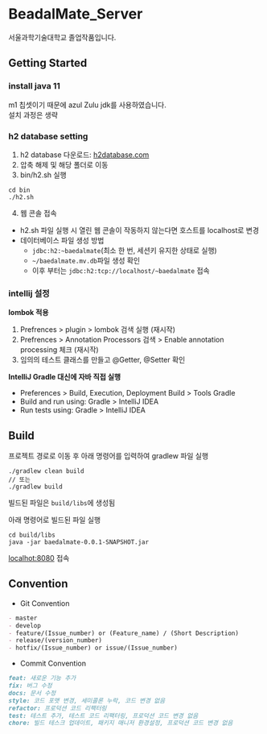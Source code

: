 # BeadalMate_Server

서울과학기술대학교 졸업작품입니다.

## Getting Started

### install java 11

m1 칩셋이기 때문에 azul Zulu jdk를 사용하였습니다.  
설치 과정은 생략

### h2 database setting

1. h2 database 다운로드: [h2database.com](https://www.h2database.com/html/download.html)
2. 압축 해제 및 해당 폴더로 이동
3. bin/h2.sh 실행

```
cd bin
./h2.sh
```

4. 웹 콘솔 접속

- h2.sh 파일 실행 시 열린 웹 콘솔이 작동하지 않는다면 호스트를 localhost로 변경
- 데이터베이스 파일 생성 방법
    - `jdbc:h2:~baedalmate`(최소 한 번, 세션키 유지한 상태로 실행)
    - `~/baedalmate.mv.db`파일 생성 확인
    - 이후 부터는 `jdbc:h2:tcp://localhost/~baedalmate` 접속

### intellij 설정

**lombok 적용**

1. Prefrences > plugin > lombok 검색 실행 (재시작)
2. Prefrences > Annotation Processors 검색 > Enable annotation processing 체크 (재시작)
3. 임의의 테스트 클래스를 만들고 @Getter, @Setter 확인

**IntelliJ Gradle 대신에 자바 직접 실행**

- Preferences > Build, Execution, Deployment Build > Tools Gradle
- Build and run using: Gradle > IntelliJ IDEA
- Run tests using: Gradle > IntelliJ IDEA

## Build

프로젝트 경로로 이동 후 아래 명령어를 입력하여 gradlew 파일 실행

```
./gradlew clean build
// 또는
./gradlew build
```

빌드된 파일은 `build/libs`에 생성됨

아래 명령어로 빌드된 파일 실행

```
cd build/libs
java -jar baedalmate-0.0.1-SNAPSHOT.jar
```

[localhot:8080](localhot:8080) 접속

## Convention

- Git Convention

```markdown
- master
- develop
- feature/(Issue_number) or (Feature_name) / (Short Description)
- release/(version_number)
- hotfix/(Issue_number) or issue/(Issue_number)
```

- Commit Convention

```markdown
feat: 새로운 기능 추가
fix: 버그 수정
docs: 문서 수정
style: 코드 포맷 변경, 세미콜론 누락, 코드 변경 없음
refactor: 프로덕션 코드 리팩터링
test: 테스트 추가, 테스트 코드 리팩터링, 프로덕션 코드 변경 없음
chore: 빌드 테스크 업데이트, 패키지 매니저 환경설정, 프로덕션 코드 변경 없음
```
